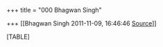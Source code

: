 +++
title = "000 Bhagwan Singh"

+++
[[Bhagwan Singh	2011-11-09, 16:46:46 [Source](https://groups.google.com/g/bvparishat/c/RFNIwfFYGOI)]]



[TABLE]

